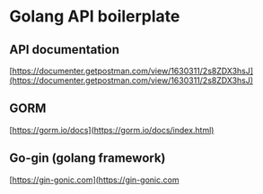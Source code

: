 
# Golang API boilerplate 


## API documentation

[https://documenter.getpostman.com/view/1630311/2s8ZDX3hsJ](https://documenter.getpostman.com/view/1630311/2s8ZDX3hsJ)


## GORM 

[https://gorm.io/docs](https://gorm.io/docs/index.html)


## Go-gin (golang framework)

[https://gin-gonic.com](https://gin-gonic.com


